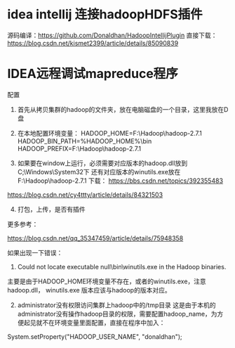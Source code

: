 # idea intellij 连接hadoopHDFS插件
源码编译：https://github.com/Donaldhan/HadoopIntellijPlugin
直接下载：https://blog.csdn.net/kismet2399/article/details/85090839

# IDEA远程调试mapreduce程序

配置
1. 首先从拷贝集群的hadoop的文件夹，放在电脑磁盘的一个目录，这里我放在D盘

2. 在本地配置环境变量：
HADOOP_HOME=F:\Hadoop\hadoop-2.7.1
HADOOP_BIN_PATH=%HADOOP_HOME%\bin
HADOOP_PREFIX=F:\Hadoop\hadoop-2.7.1

3. 如果要在window上运行，必须需要对应版本的hadoop.dll放到C;\Windows\System32下
还有对应版本的winutils.exe放在F:\Hadoop\hadoop-2.7.1
下载：
https://bbs.csdn.net/topics/392355483

https://blog.csdn.net/cy4ttty/article/details/84321503

4. 打包，上传，是否有插件

更多参考：

https://blog.csdn.net/qq_35347459/article/details/75948358

如果出现一下错误：

 1. Could not locate executable null\bin\winutils.exe in the Hadoop binaries.

 主要是由于HADOOP_HOME环境变量不存在，或者的winutils.exe，注意hadoop.dll， winutils.exe
 版本应该与hadoop的版本对应。


 2. administrator没有权限访问集群上hadoop中的/tmp目录
 这是由于本机的administrator没有操作hadoop目录的权限，需要配置hadoop_name，为方便起见就不在环境变量里面配置，直接在程序中加入：

 System.setProperty("HADOOP_USER_NAME", "donaldhan");
